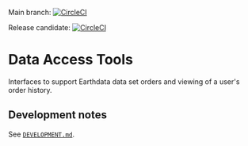 Main branch: [![CircleCI](https://circleci.com/bb/nsidc/everest-ui.svg?style=shield&circle-token=05777f28b61b63d37438d50af8c951a8c2789b1d)](https://circleci.com/bb/nsidc/everest-ui)

Release candidate: [![CircleCI](https://circleci.com/bb/nsidc/everest-ui/tree/da-64.svg?style=shield&circle-token=05777f28b61b63d37438d50af8c951a8c2789b1d)](https://circleci.com/bb/nsidc/everest-ui/tree/da-64)

# Data Access Tools

Interfaces to support Earthdata data set orders and viewing of a user's order history.

## Development notes

See [`DEVELOPMENT.md`](https://bitbucket.org/nsidc/everest-ui/src/master/DEVELOPMENT.md).
